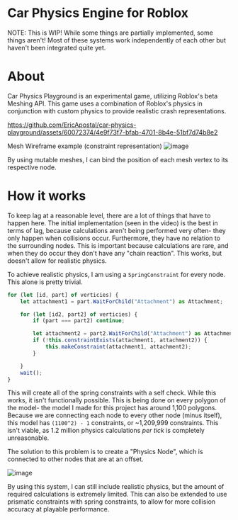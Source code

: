 # Car Physics Engine for Roblox
NOTE: This is WIP! While some things are partially implemented, some things aren't! Most of these systems work independently of each other but haven't been integrated quite yet.

# About
Car Physics Playground is an experimental game, utilizing Roblox's beta Meshing API. This game uses a combination of Roblox's physics in conjunction with custom physics to provide realistic crash representations.


https://github.com/EricApostal/car-physics-playground/assets/60072374/4e9f73f7-bfab-4701-8b4e-51bf7d74b8e2


Mesh Wireframe example (constraint representation)
![image](https://github.com/EricApostal/car-physics-playground/assets/60072374/0f70d7b9-bd9b-4f9b-9b29-bd4547eb940d)

By using mutable meshes, I can bind the position of each mesh vertex to its respective node. 

# How it works
To keep lag at a reasonable level, there are a lot of things that have to happen here. The initial implementation (seen in the video) is the best in terms of lag, because calculations aren't being performed very often- they only happen when collisions occur. Furthermore, they have no relation to the surrounding nodes. This is important because calculations are rare, and when they do occur they don't have any "chain reaction". This works, but doesn't allow for realistic physics.

To achieve realistic physics, I am using a `SpringConstraint` for every node. This alone is pretty trivial.

```ts
for (let [id, part] of verticies) {
    let attachment1 = part.WaitForChild("Attachment") as Attachment;

    for (let [id2, part2] of verticies) {
        if (part === part2) continue;

        let attachment2 = part2.WaitForChild("Attachment") as Attachment;
        if (!this.constraintExists(attachment1, attachment2)) {
            this.makeConstraint(attachment1, attachment2);
        }

    }
    wait();
}
```
This will create all of the spring constraints with a self check. While this works, it isn't functionally possible. This is being done on every polygon of the model- the model I made for this project has around 1,100 polygons. Because we are connecting each node to every other node (minus itself), this model has `(1100^2) - 1` constraints, or ~1,209,999 constraints. This isn't viable, as 1.2 million physics calculations *per tick* is completely unreasonable.

The solution to this problem is to create a "Physics Node", which is connected to other nodes that are at an offset. 

![image](https://github.com/EricApostal/car-physics-playground/assets/60072374/26a9c17e-445d-4b33-824e-ab3f72d178b9)

By using this system, I can still include realistic physics, but the amount of required calculations is extremely limited. This can also be extended to use prismatic constraints with spring constraints, to allow for more collision accuracy at playable performance.
